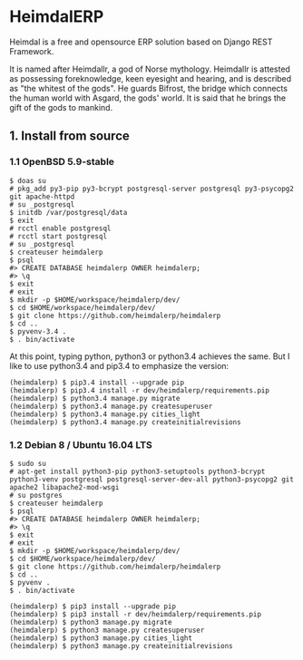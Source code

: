 # HeimdalERP

Heimdal is a free and opensource ERP solution based on Django REST Framework.

It is named after Heimdallr, a god of Norse mythology.
Heimdallr is attested as possessing foreknowledge, keen eyesight and hearing, and is described as "the whitest of the gods".
He guards Bifrost, the bridge which connects the human world with Asgard, the gods' world.
It is said that he brings the gift of the gods to mankind.

## 1. Install from source

### 1.1 OpenBSD 5.9-stable

    $ doas su
    # pkg_add py3-pip py3-bcrypt postgresql-server postgresql py3-psycopg2 git apache-httpd
    # su _postgresql
    $ initdb /var/postgresql/data
    $ exit
    # rcctl enable postgresql
    # rcctl start postgresql
    # su _postgresql
    $ createuser heimdalerp
    $ psql
    #> CREATE DATABASE heimdalerp OWNER heimdalerp;
    #> \q
    $ exit
    # exit
    $ mkdir -p $HOME/workspace/heimdalerp/dev/
    $ cd $HOME/workspace/heimdalerp/dev/
    $ git clone https://github.com/heimdalerp/heimdalerp
    $ cd ..
    $ pyvenv-3.4 .
    $ . bin/activate

At this point, typing python, python3 or python3.4 achieves the same.
But I like to use python3.4 and pip3.4 to emphasize the version:

    (heimdalerp) $ pip3.4 install --upgrade pip
    (heimdalerp) $ pip3.4 install -r dev/heimdalerp/requirements.pip
    (heimdalerp) $ python3.4 manage.py migrate
    (heimdalerp) $ python3.4 manage.py createsuperuser
    (heimdalerp) $ python3.4 manage.py cities_light
    (heimdalerp) $ python3.4 manage.py createinitialrevisions

### 1.2 Debian 8 / Ubuntu 16.04 LTS

    $ sudo su
    # apt-get install python3-pip python3-setuptools python3-bcrypt python3-venv postgresql postgresql-server-dev-all python3-psycopg2 git apache2 libapache2-mod-wsgi
    # su postgres
    $ createuser heimdalerp
    $ psql
    #> CREATE DATABASE heimdalerp OWNER heimdalerp;
    #> \q
    $ exit
    # exit
    $ mkdir -p $HOME/workspace/heimdalerp/dev/
    $ cd $HOME/workspace/heimdalerp/dev/
    $ git clone https://github.com/heimdalerp/heimdalerp
    $ cd ..
    $ pyvenv .
    $ . bin/activate

    (heimdalerp) $ pip3 install --upgrade pip
    (heimdalerp) $ pip3 install -r dev/heimdalerp/requirements.pip
    (heimdalerp) $ python3 manage.py migrate
    (heimdalerp) $ python3 manage.py createsuperuser
    (heimdalerp) $ python3 manage.py cities_light
    (heimdalerp) $ python3 manage.py createinitialrevisions

